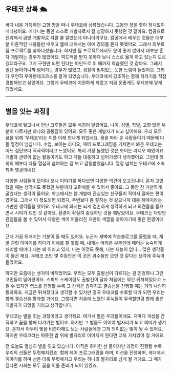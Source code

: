 ## 우테코 상륙 🛳


바다 내음 가득하던 고향 땅을 떠나 우테코에 상륙했습니다. 그동안 꿈을 좇아 정처없이 떠다녔어요. 떠다니는 동안 스스로 개발자로서 잘 성장하지 못했던 것 같아요. 컴공으로 전과해서 금방 개발자로 자랄 줄 알았는데 아니더라구요. 컴공에서 배우는 것들은 대부분 이론적인 내용들만 배우고 웹에 대해서는 아예 강의를 듣지 못했어요. 그래서 외부로 팀 프로젝트를 찾아나섰습니다. 하지만 팀 프로젝트에서도 운이 좋지 않아서 대부분 혼자 개발하는 경우가 많았어요. 피드백을 받지 못하다 보니 스스로 옳게 하고 있는지 모르겠더라구요. 그저 구현만 되면 된다는 마인드로 이 때까지 학습했던 것 같아요. 그래서 일단 돌아가니까 넘어가는 경우가 많았고, 성장이 멈춰있는 듯한 느낌이 들었어요. 그러다 우연히 우아한테크코스를 알게 되었습니다. 우테코에서 강조하는 함께 자라기를 직접 경험해보고 싶었어요. 그렇게 우테코에 지원하게 되었고 지금 운좋게도 우테코에 닿게 되었네요.

---

## 별을 잇는 과정💫

우테코에 닿고나서 만난 크루들은 모두 배경이 달랐어요. 나이, 성별, 학벌, 고향 많은 부분이 다르지만 하나의 공통점이 있어요. 모두 좋은 개발자가 되고 싶어해요. 우리 모두 꿈을 위해 ‘우테코’라는 이름 아래 만나게 되었네요. 꿈을 따라 온 사람들이기 때문에 다들 열정이 넘칩니다. 수업, 보이는 라디오, 페어 프로그래밍을 거치면서 봐온 우테코는 어느 집단보다 적극적이라고 느꼈어요. 특히 가장 놀랬던 것은 보이는 라디오 때였어요. 개발과 관련이 없는 활동이기도 하고 다들 대충하고 넘어가겠다 생각했어요. 그런데 첫 회의 때부터 다들 열심히 참여하는 걸 보고 감동받았습니다. 열정 넘치는 우테코에 소속되어 영광이네요.

다양한 사람들이 모이다 보니 이야기를 하다보면 다양한 의견이 오고갑니다. 혼자 고민했을 때는 생각치도 못했던 부분까지 고민해볼 수 있어서 좋아요. 그 동안 참 거만하게 굴었다는 생각이 들어요. 학교에서는 웹 개발에 관심있는 친구들이 적어서 잘하는 편이였어요. 그래서 이 정도되면 되겠지, 주변보다 좀 잘하는 것 같으니까 대충 해야지라는 거만한 생각들을 했어요. 우테코에 와서는 되게 겸손하게 생각하게 되고 의견들을 들으면서 시야가 트인 것 같아요. 환경이 확실히 중요하단 것을 깨달았어요. 우테코는 다양한 관점들을 볼 수 있어서 다양한 색이 어울러진 저만의 색깔을 찾아가기에 좋은 환경이에요.

근데 가끔 뒤쳐지는 기분이 들 때도 있어요. 누군가 새벽에 학습블로그를 올렸을 때, 개발 관련 이야기를 하다가 이해를 잘 못할 때, 내게는 어려운 부분인데 페어는 능숙하게 처리할 때마다 나는 왜 이러고 있지, 나는 이것도 못해, 나는 재능이 없나… 많은 생각들이 들곤 해요. 우테코 초반 몇 주동안은 이 곳은 괴수들만 모인 것 같다는 생각에 주눅이 들었어요.

하지만 요즘에는 생각이 바뀌었어요. 우리는 모두 출발선이 다르다는 걸 인정하니 그런 고민들이 덜어졌어요. 스피드 스케이팅도 출발선이 달라 처음에는 약간 뒤쳐져있다고 느낄 수 있지만 랩스를 진행할 수록 그 간격은 좁아지고 결승선을 진행할 때는 거의 나란히 통과하죠. 지금은 뒤쳐졌다고 생각할 수 있지만 결국 우테코를 수료할 때가 되면 우리는 함께 결승선을 통과할 거에요. 그렇다면 처음에 느꼈던 주눅들이 무색할만큼 함께 좋은 개발자가 되었을 거라고 생각합니다.

우테코는 별을 잇는 과정이라고 생각해요. 여기서 별은 우리들이에요. 저마다 개성을 간직하고 꿈을 향해 다가가는 별이죠. 하지만 그 별들도 이어야 별자리가 되고 의미가 생겨요. 혼자서 아무리 빛을 비춘다해도 보는 사람들에겐 그저 의미없는 빛이 될 수 있어요. 하지만 우테코라는 따뜻한 밤 위에 별자리로 이어지게 된다면 더욱 가치있어 질 거에요.

전 오늘도 열심히 별을 잇고 있습니다. 아직은 희미한 선 들이지만 과정이 진행될 수록 우리의 선들은 뚜렷해지겠죠. 함께 페어 프로그래밍을 하며, 미션을 진행하며, 게더에서 이야기를 하며 선은 더욱 뚜렷해지고 우리는 하나의 별자리로 남게 될 거에요. 그 때가 된다면 저희는 모두 꿈을 이룰 준비가 되어 있겠죠.
